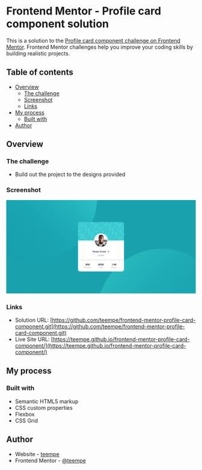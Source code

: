 # Frontend Mentor - Profile card component solution

This is a solution to the [Profile card component challenge on Frontend Mentor](https://www.frontendmentor.io/challenges/profile-card-component-cfArpWshJ). Frontend Mentor challenges help you improve your coding skills by building realistic projects. 

## Table of contents

- [Overview](#overview)
  - [The challenge](#the-challenge)
  - [Screenshot](#screenshot)
  - [Links](#links)
- [My process](#my-process)
  - [Built with](#built-with)
- [Author](#author)

## Overview

### The challenge

- Build out the project to the designs provided

### Screenshot

![](./screenshot.png)

### Links

- Solution URL: [https://github.com/teempe/frontend-mentor-profile-card-component.git](https://github.com/teempe/frontend-mentor-profile-card-component.git)
- Live Site URL: [https://teempe.github.io/frontend-mentor-profile-card-component/](https://teempe.github.io/frontend-mentor-profile-card-component/)

## My process

### Built with

- Semantic HTML5 markup
- CSS custom properties
- Flexbox
- CSS Grid

## Author

- Website - [teempe](https://github.com/teempe)
- Frontend Mentor - [@teempe](https://www.frontendmentor.io/profile/teempe)
